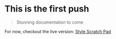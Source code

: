 # This is the first push
> Stunning documentation to come

For now, checkout the live version: [Style Scratch Pad](https://stylescratchpad.firebaseapp.com/)
